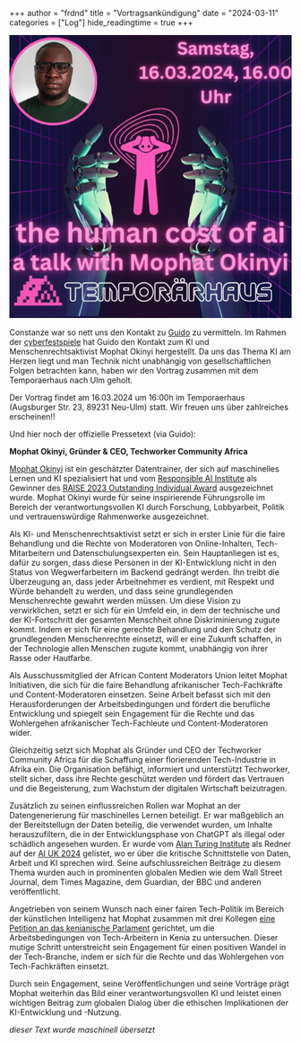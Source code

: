 +++
author = "frdnd"
title = "Vortragsankündigung"
date = "2024-03-11"
categories = ["Log"]
hide_readingtime = true
+++

![](post_talk.png)

Constanze war so nett uns den Kontakt zu [Guido](https://icegorilla.com/) zu vermitteln. Im Rahmen der [cyberfestspiele](https://www.cyberfestspiele.net/) hat Guido den Kontakt zum KI und Menschenrechtsaktivist Mophat Okinyi hergestellt. Da uns das Thema KI am Herzen liegt
und man Technik nicht unabhängig von gesellschaftlichen Folgen betrachten kann, haben wir den Vortrag zusammen mit dem Temporaerhaus nach Ulm geholt. 

Der Vortrag findet am 16.03.2024 um 16:00h im Temporaerhaus (Augsburger Str. 23, 89231 Neu-Ulm) statt. Wir freuen uns über zahlreiches erscheinen!!

Und hier noch der offizielle Pressetext (via Guido):

**Mophat Okinyi, Gründer & CEO, Techworker Community Africa**

[Mophat Okinyi](https://www.linkedin.com/in/mophat-okinyi/) ist ein geschätzter Datentrainer, der sich auf maschinelles Lernen und KI spezialisiert hat und vom [Responsible AI Institute](https://www.linkedin.com/company/responsible-ai-institute/) als Gewinner des [RAISE 2023 Outstanding Individual Award](https://www.responsible.ai/post/responsible-ai-institute-hosts-annual-raise-event-charting-the-future-of-responsible-ai) ausgezeichnet wurde. Mophat Okinyi wurde für seine inspirierende Führungsrolle im Bereich der verantwortungsvollen KI durch Forschung, Lobbyarbeit, Politik und vertrauenswürdige Rahmenwerke ausgezeichnet.

Als KI- und Menschenrechtsaktivist setzt er sich in erster Linie für die faire Behandlung und die Rechte von Moderatoren von Online-Inhalten, Tech-Mitarbeitern und Datenschulungsexperten ein. Sein Hauptanliegen ist es, dafür zu sorgen, dass diese Personen in der KI-Entwicklung nicht in den Status von Wegwerfarbeitern im Backend gedrängt werden. Ihn treibt die Überzeugung an, dass jeder Arbeitnehmer es verdient, mit Respekt und Würde behandelt zu werden, und dass seine grundlegenden Menschenrechte gewahrt werden müssen. Um diese Vision zu verwirklichen, setzt er sich für ein Umfeld ein, in dem der technische und der KI-Fortschritt der gesamten Menschheit ohne Diskriminierung zugute kommt. Indem er sich für eine gerechte Behandlung und den Schutz der grundlegenden Menschenrechte einsetzt, will er eine Zukunft schaffen, in der Technologie allen Menschen zugute kommt, unabhängig von ihrer Rasse oder Hautfarbe.

Als Ausschussmitglied der African Content Moderators Union leitet Mophat Initiativen, die sich für die faire Behandlung afrikanischer Tech-Fachkräfte und Content-Moderatoren einsetzen. Seine Arbeit befasst sich mit den Herausforderungen der Arbeitsbedingungen und fördert die berufliche Entwicklung und spiegelt sein Engagement für die Rechte und das Wohlergehen afrikanischer Tech-Fachleute und Content-Moderatoren wider.

Gleichzeitig setzt sich Mophat als Gründer und CEO der Techworker Community Africa für die Schaffung einer florierenden Tech-Industrie in Afrika ein. Die Organisation befähigt, informiert und unterstützt Techworker, stellt sicher, dass ihre Rechte geschützt werden und fördert das Vertrauen und die Begeisterung, zum Wachstum der digitalen Wirtschaft beizutragen.

Zusätzlich zu seinen einflussreichen Rollen war Mophat an der Datengenerierung für maschinelles Lernen beteiligt. Er war maßgeblich an der Bereitstellugn der Daten beteilig, die verwendet wurden, um Inhalte herauszufiltern, die in der Entwicklungsphase von ChatGPT als illegal oder schädlich angesehen wurden. Er wurde vom [Alan Turing Institute](https://www.turing.ac.uk/?utm_source=AIUKmicrosite&utm_medium=button&utm_campaign=aiuk23) als Redner auf der [AI UK 2024](https://ai-uk.turing.ac.uk/) gelistet, wo er über die kritische Schnittstelle von Daten, Arbeit und KI sprechen wird. Seine aufschlussreichen Beiträge zu diesem Thema wurden auch in prominenten globalen Medien wie dem Wall Street Journal, dem Times Magazine, dem Guardian, der BBC und anderen veröffentlicht.

Angetrieben von seinem Wunsch nach einer fairen Tech-Politik im Bereich der künstlichen Intelligenz hat Mophat zusammen mit drei Kollegen [eine Petition an das kenianische Parlament](https://twitter.com/MercyMutemi/status/1678984336996028416) gerichtet, um die Arbeitsbedingungen von Tech-Arbeitern in Kenia zu untersuchen. Dieser mutige Schritt unterstreicht sein Engagement für einen positiven Wandel in der Tech-Branche, indem er sich für die Rechte und das Wohlergehen von Tech-Fachkräften einsetzt.

Durch sein Engagement, seine Veröffentlichungen und seine Vorträge prägt Mophat weiterhin das Bild einer verantwortungsvollen KI und leistet einen wichtigen Beitrag zum globalen Dialog über die ethischen Implikationen der KI-Entwicklung und -Nutzung.

*dieser Text wurde maschinell übersetzt*

